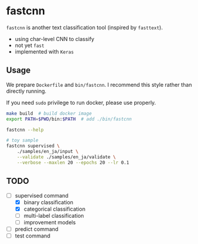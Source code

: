 # fastcnn

`fastcnn` is another text classification tool (inspired by `fasttext`).

- using char-level CNN to classify
- not yet `fast`
- implemented with `Keras`

## Usage

We prepare `Dockerfile` and `bin/fastcnn`.
I recommend this style rather than directly running.

If you need `sudo` privilege to run docker, please use properly.

```bash
make build  # build docker image
export PATH=$PWD/bin:$PATH  # add ./bin/fastcnn

fastcnn --help

# toy sample
fastcnn supervised \
    ./samples/en_ja/input \
    --validate ./samples/en_ja/validate \
    --verbose --maxlen 20 --epochs 20 --lr 0.1
```

## TODO

- [ ] supervised command
    - [x] binary classification
    - [x] categorical classification
    - [ ] multi-label classification
    - [ ] improvement models
- [ ] predict command
- [ ] test command
